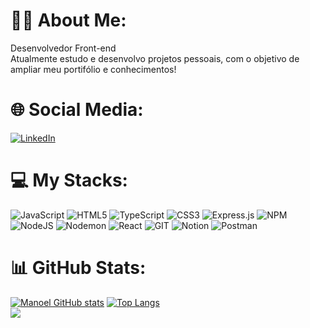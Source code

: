 <h1>🐱‍💻 About Me:</h1>
  Desenvolvedor Front-end <br>
  Atualmente estudo e desenvolvo projetos pessoais, com o objetivo de ampliar meu portifólio e conhecimentos!

  # 🌐 Social Media:

  <a href="https://www.linkedin.com/in/manoel-bruno-dev" target="_blank">
  <img src="https://img.shields.io/badge/LinkedIn-0077B5?style=for-the-badge&logo=linkedin&logoColor=white" alt="LinkedIn"></a>

# 💻 My Stacks:
![JavaScript](https://img.shields.io/badge/javascript-%23323330.svg?style=flat&logo=javascript&logoColor=%23F7DF1E) ![HTML5](https://img.shields.io/badge/html5-%23E34F26.svg?style=flat&logo=html5&logoColor=white) ![TypeScript](https://img.shields.io/badge/typescript-%23007ACC.svg?style=flat&logo=typescript&logoColor=white) ![CSS3](https://img.shields.io/badge/css3-%231572B6.svg?style=flat&logo=css3&logoColor=white)  ![Express.js](https://img.shields.io/badge/express.js-%23404d59.svg?style=flat&logo=express&logoColor=%2361DAFB) ![NPM](https://img.shields.io/badge/NPM-%23CB3837.svg?style=flat&logo=npm&logoColor=white) ![NodeJS](https://img.shields.io/badge/node.js-6DA55F?style=flat&logo=node.js&logoColor=white) ![Nodemon](https://img.shields.io/badge/NODEMON-%23323330.svg?style=flat&logo=nodemon&logoColor=%BBDEAD) ![React](https://img.shields.io/badge/react-%2320232a.svg?style=flat&logo=react&logoColor=%2361DAFB)   ![GIT](https://img.shields.io/badge/Git-fc6d26?style=flat&logo=git&logoColor=white)  ![Notion](https://img.shields.io/badge/Notion-%23000000.svg?style=flat&logo=notion&logoColor=white) ![Postman](https://img.shields.io/badge/Postman-FF6C37?style=flat&logo=postman&logoColor=white)


# 📊 GitHub Stats:

[![Manoel GitHub stats](https://github-readme-stats.vercel.app/api?username=Bruhnodev17)](https://github.com/anuraghazra/github-readme-stats)  [![Top Langs](https://github-readme-stats.vercel.app/api/top-langs/?username=Bruhnodev17&layout=pie)](https://github.com/anuraghazra/github-readme-stats) <br>
![](https://komarev.com/ghpvc/?username=Bruhnodev17)

  



